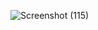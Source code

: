 ![Screenshot (115)](https://github.com/Rahulrajak1710/Helm-Project/assets/67949307/57c59c79-00fc-42fa-8c39-d3a6123c7628)
